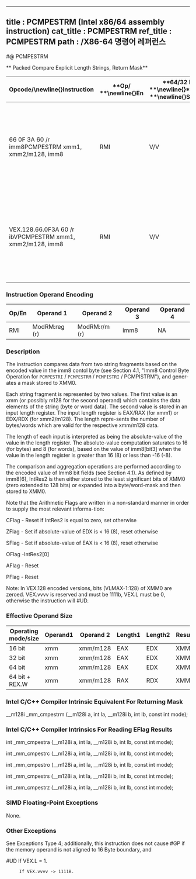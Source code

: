 ----------------------------
title : PCMPESTRM (Intel x86/64 assembly instruction)
cat_title : PCMPESTRM
ref_title : PCMPESTRM
path : /X86-64 명령어 레퍼런스
----------------------------
#@ PCMPESTRM

** Packed Compare Explicit Length Strings, Return Mask**

|**Opcode/**\newline{}**Instruction**|**Op/ **\newline{}**En**|**64/32 bit **\newline{}**Mode **\newline{}**Support**|**CPUID **\newline{}**Feature **\newline{}**Flag**|**Description**|
|------------------------------------|------------------------|------------------------------------------------------|--------------------------------------------------|---------------|
|66 0F 3A 60 /r imm8PCMPESTRM xmm1, xmm2/m128, imm8|RMI|V/V|SSE4_2|Perform a packed comparison of string data with explicit lengths, generating a mask, and storing the result in XMM0.|
|VEX.128.66.0F3A 60 /r ibVPCMPESTRM xmm1, xmm2/m128, imm8|RMI|V/V|AVX|Perform a packed comparison of string data with explicit lengths, generating a mask, and storing the result in XMM0.|
### Instruction Operand Encoding


|Op/En|Operand 1|Operand 2|Operand 3|Operand 4|
|-----|---------|---------|---------|---------|
|RMI|ModRM:reg (r)|ModRM:r/m (r)|imm8|NA|
### Description


The instruction compares data from two string fragments based on the encoded value in the imm8 contol byte (see Section 4.1, "Imm8 Control Byte Operation for `PCMPESTRI` / `PCMPESTRM` / `PCMPISTRI` / PCMPISTRM"), and gener-ates a mask stored to XMM0.

Each string fragment is represented by two values. The first value is an xmm (or possibly m128 for the second operand) which contains the data elements of the string (byte or word data). The second value is stored in an input length register. The input length register is EAX/RAX (for xmm1) or EDX/RDX (for xmm2/m128). The length repre-sents the number of bytes/words which are valid for the respective xmm/m128 data.  

The length of each input is interpreted as being the absolute-value of the value in the length register. The absolute-value computation saturates to 16 (for bytes) and 8 (for words), based on the value of imm8[bit3] when the value in the length register is greater than 16 (8) or less than -16 (-8).

The comparison and aggregation operations are performed according to the encoded value of Imm8 bit fields (see Section 4.1). As defined by imm8[6], IntRes2 is then either stored to the least significant bits of XMM0 (zero extended to 128 bits) or expanded into a byte/word-mask and then stored to XMM0.

Note that the Arithmetic Flags are written in a non-standard manner in order to supply the most relevant informa-tion:

 CFlag - Reset if IntRes2 is equal to zero, set otherwise

 ZFlag - Set if absolute-value of EDX is < 16 (8), reset otherwise

 SFlag - Set if absolute-value of EAX is < 16 (8), reset otherwise

 OFlag -IntRes2[0]

 AFlag - Reset

 PFlag - Reset

Note: In VEX.128 encoded versions, bits (VLMAX-1:128) of XMM0 are zeroed. VEX.vvvv is reserved and must be 1111b, VEX.L must be 0, otherwise the instruction will #UD.

### Effective Operand Size


|**Operating mode/size**|**Operand1**|**Operand 2**|**Length1**|**Length2**|**Result**|
|-----------------------|------------|-------------|-----------|-----------|----------|
|16 bit|xmm|xmm/m128|EAX|EDX|XMM0|
|32 bit|xmm|xmm/m128|EAX|EDX|XMM0|
|64 bit|xmm|xmm/m128|EAX|EDX|XMM0|
|64 bit + REX.W|xmm|xmm/m128|RAX|RDX|XMM0|
### Intel C/C++ Compiler Intrinsic Equivalent For Returning Mask


__m128i _mm_cmpestrm (__m128i a, int la, __m128i b, int lb, const int mode);

### Intel C/C++ Compiler Intrinsics For Reading EFlag Results


int     _mm_cmpestra (__m128i a, int la, __m128i b, int lb, const int mode);

int     _mm_cmpestrc (__m128i a, int la, __m128i b, int lb, const int mode);

int     _mm_cmpestro (__m128i a, int la, __m128i b, int lb, const int mode);

int     _mm_cmpestrs (__m128i a, int la, __m128i b, int lb, const int mode);

int     _mm_cmpestrz (__m128i a, int la, __m128i b, int lb, const int mode);

### SIMD Floating-Point Exceptions


None.

### Other Exceptions


See Exceptions Type 4; additionally, this instruction does not cause #GP if the memory operand is not aligned to 16 Byte boundary, and

#UD If VEX.L = 1.

         If VEX.vvvv  -> 1111B.


